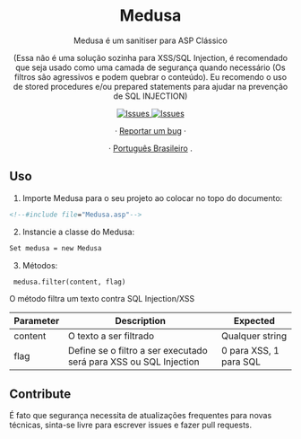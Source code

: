 <a><h1 align="center">Medusa</h1></a>

  <p align="center">Medusa é um sanitiser para ASP Clássico</p> 
  <p align="center">(Essa não é uma solução sozinha para XSS/SQL Injection, é recomendado que seja usado como uma camada de segurança quando necessário (Os filtros são agressivos e podem quebrar o conteúdo). Eu recomendo o uso de stored procedures e/ou prepared statements para ajudar na prevenção de SQL INJECTION)</p>

  <p align="center">
     <a href="https://github.com/rafaelfaustini/rafaelfaustini.com.br/issues">
      <img alt="Issues" src="https://img.shields.io/github/issues/rafaelfaustini/medusa?color=f44336" />
    </a>
     <a href="https://github.com/rafaelfaustini/rafaelfaustini.com.br/pulls">
      <img alt="Issues" src="https://img.shields.io/github/issues-pr/rafaelfaustini/medusa?color=f44336" />
    </a>
  </p>
  <p align="center">
     ·
    <a href="https://github.com/rafaelfaustini/medusa/issues/new">Reportar um bug</a>
     ·
  </p>
  <p align="center">
    ·
    <a href="/docs/readme_pt-BR.md">Português Brasileiro</a>
    .
  </p>

## Uso

1. Importe Medusa para o seu projeto ao colocar no topo do documento:

```asp
<!--#include file="Medusa.asp"-->
```

2. Instancie a classe do Medusa:

```asp
Set medusa = new Medusa
```

3. Métodos:

```asp
 medusa.filter(content, flag)
```

O método filtra um texto contra SQL Injection/XSS

| Parameter | Description                                                       | Expected               |
| --------- | ----------------------------------------------------------------- | ---------------------- |
| content   | O texto a ser filtrado                                            | Qualquer string        |
| flag      | Define se o filtro a ser executado será para XSS ou SQL Injection | 0 para XSS, 1 para SQL |

## Contribute

É fato que segurança necessita de atualizações frequentes para novas técnicas, sinta-se livre para escrever issues e fazer pull requests.
